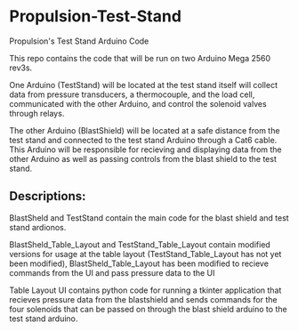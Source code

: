 # Propulsion-Test-Stand
Propulsion's Test Stand Arduino Code

This repo contains the code that will be run on two Arduino Mega 2560 rev3s. 

One Arduino (TestStand) will be located at the test stand itself will collect data from pressure transducers, a thermocouple, and the load cell, communicated with the other Arduino, and control the solenoid valves through relays.

The other Arduino (BlastShield) will be located at a safe distance from the test stand and connected to the test stand Arduino through a Cat6 cable. This Arduino will be responsible for recieving and displaying data from the other Arduino as well as passing controls from the blast shield to the test stand.

## Descriptions:
BlastSheld and TestStand contain the main code for the blast shield and test stand ardionos.

BlastSheld_Table_Layout and TestStand_Table_Layout contain modified versions for usage at the table layout (TestStand_Table_Layout has not yet been modified), BlastSheld_Table_Layout has been modified to recieve commands from the UI and pass pressure data to the UI

Table Layout UI contains python code for running a tkinter application that recieves pressure data from the blastshield and sends commands for the four solenoids that can be passed on through the blast shield arduino to the test stand arduino.

